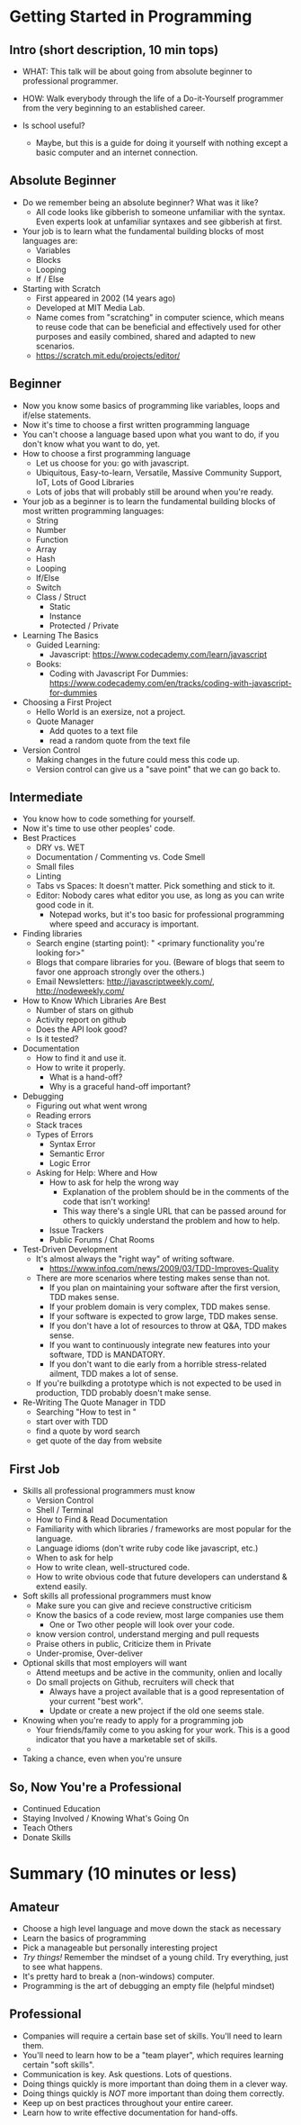 # Getting Started in Programming

## Intro (short description, 10 min tops)

* WHAT: This talk will be about going from absolute beginner to professional programmer.
* HOW: Walk everybody through the life of a Do-it-Yourself programmer from the very beginning to an established career.

* Is school useful?
  * Maybe, but this is a guide for doing it yourself with nothing except a basic computer and an internet connection.

## Absolute Beginner

* Do we remember being an absolute beginner? What was it like?
  * All code looks like gibberish to someone unfamiliar with the syntax. Even experts look at unfamiliar syntaxes and see gibberish at first.
* Your job is to learn what the fundamental building blocks of most languages are:
  * Variables
  * Blocks
  * Looping
  * If / Else
* Starting with Scratch
  * First appeared in 2002 (14 years ago)
  * Developed at MIT Media Lab.
  * Name comes from "scratching" in computer science, which means to reuse code that can be beneficial and effectively used for other purposes and easily combined, shared and adapted to new scenarios.
  * https://scratch.mit.edu/projects/editor/

## Beginner

* Now you know some basics of programming like variables, loops and if/else statements.
* Now it's time to choose a first written programming language
* You can't choose a language based upon what you want to do, if you don't know what you want to do, yet.
* How to choose a first programming language
  * Let us choose for you: go with javascript.
  * Ubiquitous, Easy-to-learn, Versatile, Massive Community Support, IoT, Lots of Good Libraries
  * Lots of jobs that will probably still be around when you're ready.
* Your job as a beginner is to learn the fundamental building blocks of most written programming languages:
  * String
  * Number
  * Function
  * Array
  * Hash
  * Looping
  * If/Else
  * Switch
  * Class / Struct
    * Static
    * Instance
    * Protected / Private
* Learning The Basics
  * Guided Learning:
    * Javascript: https://www.codecademy.com/learn/javascript
  * Books:
    * Coding with Javascript For Dummies: https://www.codecademy.com/en/tracks/coding-with-javascript-for-dummies
* Choosing a First Project
  * Hello World is an exersize, not a project.
  * Quote Manager
    * Add quotes to a text file
    * read a random quote from the text file
* Version Control
  * Making changes in the future could mess this code up.
  * Version control can give us a "save point" that we can go back to.

## Intermediate

* You know how to code something for yourself.
* Now it's time to use other peoples' code.
* Best Practices
  * DRY vs. WET
  * Documentation / Commenting vs. Code Smell
  * Small files
  * Linting
  * Tabs vs Spaces: It doesn't matter. Pick something and stick to it.
  * Editor: Nobody cares what editor you use, as long as you can write good code in it.
    * Notepad works, but it's too basic for professional programming where speed and accuracy is important.
* Finding libraries
  * Search engine (starting point): "<programming language name> <primary functionality you're looking for>"
  * Blogs that compare libraries for you. (Beware of blogs that seem to favor one approach strongly over the others.)
  * Email Newsletters: http://javascriptweekly.com/, http://nodeweekly.com/
* How to Know Which Libraries Are Best
  * Number of stars on github
  * Activity report on github
  * Does the API look good?
  * Is it tested?
* Documentation
  * How to find it and use it.
  * How to write it properly.
    * What is a hand-off?
    * Why is a graceful hand-off important?
* Debugging
  * Figuring out what went wrong
  * Reading errors
  * Stack traces
  * Types of Errors
    * Syntax Error
    * Semantic Error
    * Logic Error
  * Asking for Help: Where and How
    * How to ask for help the wrong way
      * Explanation of the problem should be in the comments of the code that isn't working!
      * This way there's a single URL that can be passed around for others to quickly understand the problem and how to help.
    * Issue Trackers
    * Public Forums / Chat Rooms
* Test-Driven Development
  * It's almost always the "right way" of writing software.
    * https://www.infoq.com/news/2009/03/TDD-Improves-Quality
  * There are more scenarios where testing makes sense than not.
    * If you plan on maintaining your software after the first version, TDD makes sense.
    * If your problem domain is very complex, TDD makes sense.
    * If your software is expected to grow large, TDD makes sense.
    * If you don't have a lot of resources to throw at Q&A, TDD makes sense.
    * If you want to continuously integrate new features into your software, TDD is MANDATORY.
    * If you don't want to die early from a horrible stress-related ailment, TDD makes a lot of sense.
  * If you're builkding a prototype which is not expected to be used in production, TDD probably doesn't make sense.
* Re-Writing The Quote Manager in TDD
  * Searching "How to test in <programming language>"
  * start over with TDD
  * find a quote by word search
  * get quote of the day from website

## First Job

* Skills all professional programmers must know
  * Version Control
  * Shell / Terminal
  * How to Find & Read Documentation
  * Familiarity with which libraries / frameworks are most popular for the language.
  * Language idioms (don't write ruby code like javascript, etc.)
  * When to ask for help
  * How to write clean, well-structured code.
  * How to write obvious code that future developers can understand & extend easily.
* Soft skills all professional programmers must know
  * Make sure you can give and recieve constructive criticism
  * Know the basics of a code review, most large companies use them
    * One or Two other people will look over your code.
  * know version control, understand merging and pull requests
  * Praise others in public, Criticize them in Private
  * Under-promise, Over-deliver
* Optional skills that most employers will want
  * Attend meetups and be active in the community, onlien and locally
  * Do small projects on Github, recruiters will check that
    * Always have a project available that is a good representation of your current "best work".
    * Update or create a new project if the old one seems stale.
* Knowing when you're ready to apply for a programming job
  * Your friends/family come to you asking for your work. This is a good indicator that you have a marketable set of skills.
  *
* Taking a chance, even when you're unsure

## So, Now You're a Professional

* Continued Education
* Staying Involved / Knowing What's Going On
* Teach Others
* Donate Skills

# Summary (10 minutes or less)

## Amateur

* Choose a high level language and move down the stack as necessary
* Learn the basics of programming
* Pick a manageable but personally interesting project
* *Try things!* Remember the mindset of a young child. Try everything, just to see what happens.
* It's pretty hard to break a (non-windows) computer.
* Programming is the art of debugging an empty file (helpful mindset)

## Professional

* Companies will require a certain base set of skills. You'll need to learn them.
* You'll need to learn how to be a "team player", which requires learning certain "soft skills".
* Communication is key. Ask questions. Lots of questions.
* Doing things quickly is more important than doing them in a clever way.
* Doing things quickly is *NOT* more important than doing them correctly.
* Keep up on best practices throughout your entire career.
* Learn how to write effective documentation for hand-offs.
